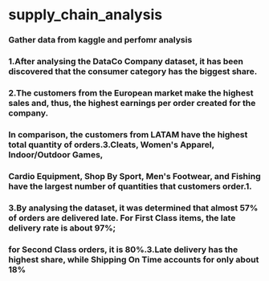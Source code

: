 # supply_chain_analysis
### Gather data from kaggle and perfomr analysis 
### 1.After analysing the DataCo Company dataset, it has been discovered that the consumer category has the biggest share.
### 2.The customers from the European market make the highest sales and, thus, the highest earnings per order created for the company. 
### In comparison, the customers from LATAM have the highest total quantity of orders.3.Cleats, Women's Apparel, Indoor/Outdoor Games, 
### Cardio Equipment, Shop By Sport, Men's Footwear, and Fishing have the largest number of quantities that customers order.1.
### 3.By analysing the dataset, it was determined that almost 57% of orders are delivered late. For First Class items, the late delivery rate is about 97%; 
### for Second Class orders, it is 80%.3.Late delivery has the highest share, while Shipping On Time accounts for only about 18%

